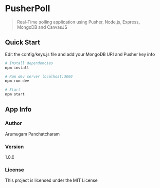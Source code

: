 # PusherPoll

> Real-Time polling application using Pusher, Node.js, Express, MongoDB and CanvasJS

## Quick Start

Edit the config/keys.js file and add your MongoDB URI and Pusher key info

```bash
# Install dependencies
npm install

# Run dev server localhost:3000
npm run dev

# Start
npm start
```

## App Info

### Author

Arumugam Panchatcharam

### Version

1.0.0

### License

This project is licensed under the MIT License
